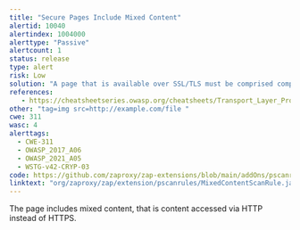 ```yaml
---
title: "Secure Pages Include Mixed Content"
alertid: 10040
alertindex: 1004000
alerttype: "Passive"
alertcount: 1
status: release
type: alert
risk: Low
solution: "A page that is available over SSL/TLS must be comprised completely of content which is transmitted over SSL/TLS. The page must not contain any content that is transmitted over unencrypted HTTP.  This includes content from third party sites."
references:
   - https://cheatsheetseries.owasp.org/cheatsheets/Transport_Layer_Protection_Cheat_Sheet.html
other: "tag=img src=http://example.com/file "
cwe: 311
wasc: 4
alerttags: 
  - CWE-311
  - OWASP_2017_A06
  - OWASP_2021_A05
  - WSTG-v42-CRYP-03
code: https://github.com/zaproxy/zap-extensions/blob/main/addOns/pscanrules/src/main/java/org/zaproxy/zap/extension/pscanrules/MixedContentScanRule.java
linktext: "org/zaproxy/zap/extension/pscanrules/MixedContentScanRule.java"
---
```

The page includes mixed content, that is content accessed via HTTP instead of HTTPS.
